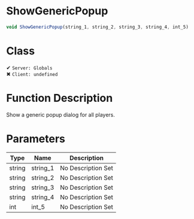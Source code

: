 # ShowGenericPopup
```js	
void ShowGenericPopup(string_1, string_2, string_3, string_4, int_5)
```
# Class
✔ `Server: Globals`  
✖ `Client: undefined`  

# Function Description
Show a generic popup dialog for all players.
# Parameters
Type|Name|Description
--|--|--
string|string_1|No Description Set
string|string_2|No Description Set
string|string_3|No Description Set
string|string_4|No Description Set
int|int_5|No Description Set
